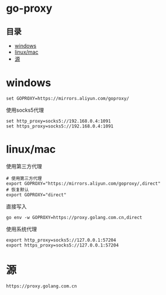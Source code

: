 # go-proxy

## 目录

-   [windows](#windows)
-   [linux/mac](#linuxmac)
-   [源](#源)

# windows

```纯文本
set GOPROXY=https://mirrors.aliyun.com/goproxy/
```

使用socks5代理

```纯文本
set http_proxy=socks5://192.168.0.4:1091
set https_proxy=socks5://192.168.0.4:1091
```

# linux/mac

使用第三方代理

```纯文本
# 使用第三方代理
export GOPROXY="https://mirrors.aliyun.com/goproxy/,direct"
# 恢复默认
export GOPROXY="direct"
```

直接写入

```纯文本
go env -w GOPROXY=https://proxy.golang.com.cn,direct
```

使用系统代理

```纯文本
export http_proxy=socks5://127.0.0.1:57204
export https_proxy=socks5://127.0.0.1:57204
```

# 源

```纯文本
https://proxy.golang.com.cn
```
